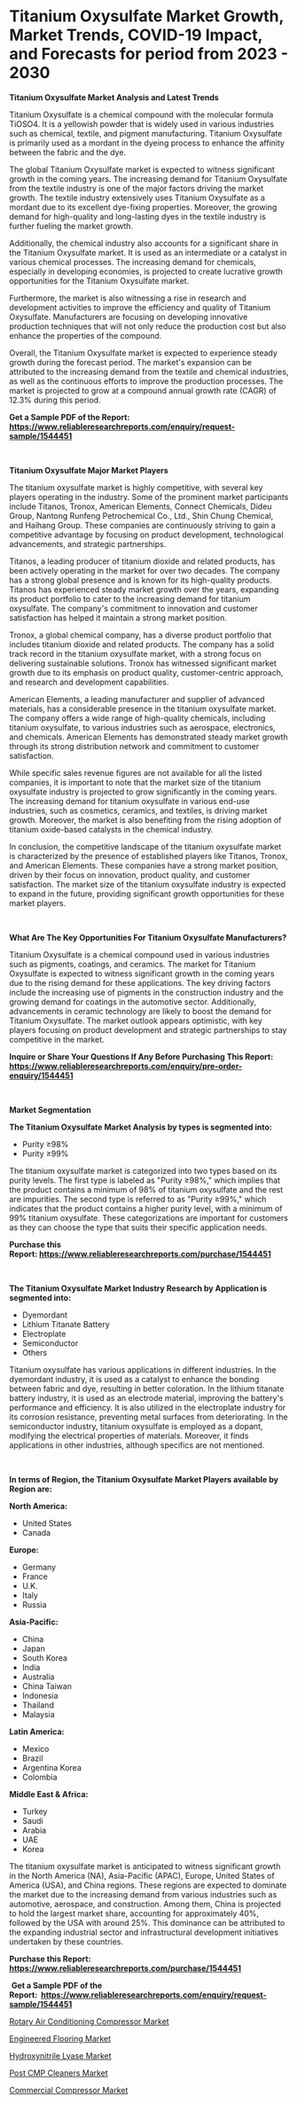 <p><h1>Titanium Oxysulfate Market Growth, Market Trends, COVID-19 Impact, and Forecasts for period from 2023 - 2030</h1></p><p><strong>Titanium Oxysulfate Market Analysis and Latest Trends</strong></p>
<p><p>Titanium Oxysulfate is a chemical compound with the molecular formula TiOSO4. It is a yellowish powder that is widely used in various industries such as chemical, textile, and pigment manufacturing. Titanium Oxysulfate is primarily used as a mordant in the dyeing process to enhance the affinity between the fabric and the dye.</p><p>The global Titanium Oxysulfate market is expected to witness significant growth in the coming years. The increasing demand for Titanium Oxysulfate from the textile industry is one of the major factors driving the market growth. The textile industry extensively uses Titanium Oxysulfate as a mordant due to its excellent dye-fixing properties. Moreover, the growing demand for high-quality and long-lasting dyes in the textile industry is further fueling the market growth.</p><p>Additionally, the chemical industry also accounts for a significant share in the Titanium Oxysulfate market. It is used as an intermediate or a catalyst in various chemical processes. The increasing demand for chemicals, especially in developing economies, is projected to create lucrative growth opportunities for the Titanium Oxysulfate market.</p><p>Furthermore, the market is also witnessing a rise in research and development activities to improve the efficiency and quality of Titanium Oxysulfate. Manufacturers are focusing on developing innovative production techniques that will not only reduce the production cost but also enhance the properties of the compound.</p><p>Overall, the Titanium Oxysulfate market is expected to experience steady growth during the forecast period. The market's expansion can be attributed to the increasing demand from the textile and chemical industries, as well as the continuous efforts to improve the production processes. The market is projected to grow at a compound annual growth rate (CAGR) of 12.3% during this period.</p></p>
<p><strong>Get a Sample PDF of the Report:&nbsp; <a href="https://www.reliableresearchreports.com/enquiry/request-sample/1544451">https://www.reliableresearchreports.com/enquiry/request-sample/1544451</a></strong></p>
<p>&nbsp;</p>
<p><strong>Titanium Oxysulfate Major Market Players</strong></p>
<p><p>The titanium oxysulfate market is highly competitive, with several key players operating in the industry. Some of the prominent market participants include Titanos, Tronox, American Elements, Connect Chemicals, Dideu Group, Nantong Runfeng Petrochemical Co., Ltd., Shin Chung Chemical, and Haihang Group. These companies are continuously striving to gain a competitive advantage by focusing on product development, technological advancements, and strategic partnerships.</p><p>Titanos, a leading producer of titanium dioxide and related products, has been actively operating in the market for over two decades. The company has a strong global presence and is known for its high-quality products. Titanos has experienced steady market growth over the years, expanding its product portfolio to cater to the increasing demand for titanium oxysulfate. The company's commitment to innovation and customer satisfaction has helped it maintain a strong market position.</p><p>Tronox, a global chemical company, has a diverse product portfolio that includes titanium dioxide and related products. The company has a solid track record in the titanium oxysulfate market, with a strong focus on delivering sustainable solutions. Tronox has witnessed significant market growth due to its emphasis on product quality, customer-centric approach, and research and development capabilities.</p><p>American Elements, a leading manufacturer and supplier of advanced materials, has a considerable presence in the titanium oxysulfate market. The company offers a wide range of high-quality chemicals, including titanium oxysulfate, to various industries such as aerospace, electronics, and chemicals. American Elements has demonstrated steady market growth through its strong distribution network and commitment to customer satisfaction.</p><p>While specific sales revenue figures are not available for all the listed companies, it is important to note that the market size of the titanium oxysulfate industry is projected to grow significantly in the coming years. The increasing demand for titanium oxysulfate in various end-use industries, such as cosmetics, ceramics, and textiles, is driving market growth. Moreover, the market is also benefiting from the rising adoption of titanium oxide-based catalysts in the chemical industry.</p><p>In conclusion, the competitive landscape of the titanium oxysulfate market is characterized by the presence of established players like Titanos, Tronox, and American Elements. These companies have a strong market position, driven by their focus on innovation, product quality, and customer satisfaction. The market size of the titanium oxysulfate industry is expected to expand in the future, providing significant growth opportunities for these market players.</p></p>
<p>&nbsp;</p>
<p><strong>What Are The Key Opportunities For Titanium Oxysulfate Manufacturers?</strong></p>
<p><p>Titanium Oxysulfate is a chemical compound used in various industries such as pigments, coatings, and ceramics. The market for Titanium Oxysulfate is expected to witness significant growth in the coming years due to the rising demand for these applications. The key driving factors include the increasing use of pigments in the construction industry and the growing demand for coatings in the automotive sector. Additionally, advancements in ceramic technology are likely to boost the demand for Titanium Oxysulfate. The market outlook appears optimistic, with key players focusing on product development and strategic partnerships to stay competitive in the market.</p></p>
<p><strong>Inquire or Share Your Questions If Any Before Purchasing This Report: <a href="https://www.reliableresearchreports.com/enquiry/pre-order-enquiry/1544451">https://www.reliableresearchreports.com/enquiry/pre-order-enquiry/1544451</a></strong></p>
<p>&nbsp;</p>
<p><strong>Market Segmentation</strong></p>
<p><strong>The Titanium Oxysulfate Market Analysis by types is segmented into:</strong></p>
<p><ul><li>Purity ≥98%</li><li>Purity ≥99%</li></ul></p>
<p><p>The titanium oxysulfate market is categorized into two types based on its purity levels. The first type is labeled as "Purity ≥98%," which implies that the product contains a minimum of 98% of titanium oxysulfate and the rest are impurities. The second type is referred to as "Purity ≥99%," which indicates that the product contains a higher purity level, with a minimum of 99% titanium oxysulfate. These categorizations are important for customers as they can choose the type that suits their specific application needs.</p></p>
<p><strong>Purchase this Report:&nbsp;<a href="https://www.reliableresearchreports.com/purchase/1544451">https://www.reliableresearchreports.com/purchase/1544451</a></strong></p>
<p>&nbsp;</p>
<p><strong>The Titanium Oxysulfate Market Industry Research by Application is segmented into:</strong></p>
<p><ul><li>Dyemordant</li><li>Lithium Titanate Battery</li><li>Electroplate</li><li>Semiconductor</li><li>Others</li></ul></p>
<p><p>Titanium oxysulfate has various applications in different industries. In the dyemordant industry, it is used as a catalyst to enhance the bonding between fabric and dye, resulting in better coloration. In the lithium titanate battery industry, it is used as an electrode material, improving the battery's performance and efficiency. It is also utilized in the electroplate industry for its corrosion resistance, preventing metal surfaces from deteriorating. In the semiconductor industry, titanium oxysulfate is employed as a dopant, modifying the electrical properties of materials. Moreover, it finds applications in other industries, although specifics are not mentioned.</p></p>
<p>&nbsp;</p>
<p><strong>In terms of Region, the Titanium Oxysulfate Market Players available by Region are:</strong></p>
<p>
    <p> <strong> North America: </strong>
        <ul>
            <li>United States</li>
            <li>Canada</li>
        </ul>
        </p> 
    <p> <strong> Europe: </strong>
        <ul>
            <li>Germany</li>
            <li>France</li>
            <li>U.K.</li>
            <li>Italy</li>
            <li>Russia</li>
        </ul>
        </p> 
    <p> <strong> Asia-Pacific: </strong>
        <ul>
            <li>China</li>
            <li>Japan</li>
            <li>South Korea</li>
            <li>India</li>
            <li>Australia</li>
            <li>China Taiwan</li>
            <li>Indonesia</li>
            <li>Thailand</li>
            <li>Malaysia</li>
        </ul>
        </p> 
    <p> <strong> Latin America: </strong>
        <ul>
            <li>Mexico</li>
            <li>Brazil</li>
            <li>Argentina Korea</li>
            <li>Colombia</li>
        </ul>
        </p> 
    <p> <strong> Middle East & Africa: </strong>
        <ul>
            <li>Turkey</li>
            <li>Saudi</li>
            <li>Arabia</li>
            <li>UAE</li>
            <li>Korea</li>
        </ul>
    </p>
    </p>
<p><p>The titanium oxysulfate market is anticipated to witness significant growth in the North America (NA), Asia-Pacific (APAC), Europe, United States of America (USA), and China regions. These regions are expected to dominate the market due to the increasing demand from various industries such as automotive, aerospace, and construction. Among them, China is projected to hold the largest market share, accounting for approximately 40%, followed by the USA with around 25%. This dominance can be attributed to the expanding industrial sector and infrastructural development initiatives undertaken by these countries.</p></p>
<p><strong>Purchase this Report: <a href="https://www.reliableresearchreports.com/purchase/1544451">https://www.reliableresearchreports.com/purchase/1544451</a></strong></p>
<p>&nbsp;<strong>Get a Sample PDF of the Report:&nbsp;&nbsp;<a href="https://www.reliableresearchreports.com/enquiry/request-sample/1544451">https://www.reliableresearchreports.com/enquiry/request-sample/1544451</a></strong></p>
<p><strong></strong></p>
<p><p><a href="https://medium.com/@alethaebert2013/rotary-air-conditioning-compressor-market-insight-market-trends-growth-forecasted-from-2023-to-e7d4fb1af779">Rotary Air Conditioning Compressor Market</a></p><p><a href="https://github.com/tamvrosiya/Market-Research-Report-List-1/blob/main/engineered-flooring-market.md">Engineered Flooring Market</a></p><p><a href="https://github.com/gaydyna/Market-Research-Report-List-1/blob/main/hydroxynitrile-lyase-market.md">Hydroxynitrile Lyase Market</a></p><p><a href="https://medium.com/@sarademiri71/post-cmp-cleaners-market-analysis-and-sze-forecasted-for-period-from-2023-to-2030-279c86402eb9">Post CMP Cleaners Market</a></p><p><a href="https://medium.com/@verlielesch1927/commercial-compressor-market-size-reveals-the-best-marketing-channels-in-global-industry-d8c627a58d22">Commercial Compressor Market</a></p></p>